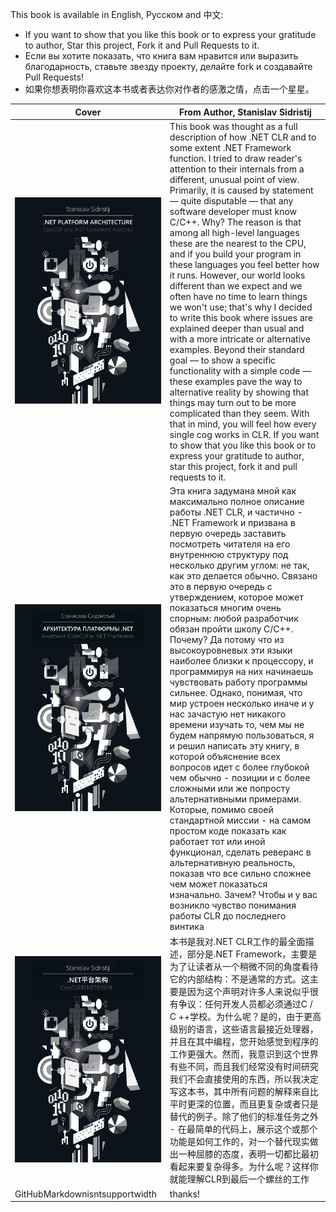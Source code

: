 This book is available in English, Русском and 中文:

  - If you want to show that you like this book or to express your gratitude to author, Star this project, Fork it and Pull Requests to it.
  - Если вы хотите показать, что книга вам нравится или выразить благодарность, ставьте звезду проекту, делайте fork и создавайте Pull Requests!
  - 如果你想表明你喜欢这本书或者表达你对作者的感激之情，点击一个星星。

Cover | From Author, Stanislav Sidristij
-------|-----
[![CLR Book](./bin/BookCover.png)](./en/readme.md) | This book was thought as a full description of how .NET CLR and to some extent .NET Framework function. I tried to draw reader's attention to their internals from a different, unusual point of view. Primarily, it is caused by statement — quite disputable — that any software developer  must know C/C++. Why? The reason is that among all high-level languages these are the nearest to the CPU, and if you build your program in these languages you feel better how it runs. However, our world looks different than we expect and we often have no time to learn things we won't use; that's why I decided to write this book where issues are explained deeper than usual and with a more intricate or alternative examples. Beyond their standard goal — to show a specific functionality with a simple code — these examples pave the way to alternative reality by showing that things may turn out to be more complicated than they seem. With that in mind, you will feel how every single cog works in CLR. If you want to show that you like this book or to express your gratitude to author, star this project, fork it and pull requests to it.
[![CLR Book](./bin/BookCover-ru.png)](./ru/readme.md) | Эта книга задумана мной как максимально полное описание работы .NET CLR, и частично - .NET Framework и призвана в первую очередь заставить посмотреть читателя на его внутреннюю структуру под несколько другим углом: не так, как это делается обычно. Связано это в первую очередь с утверждением, которое может показаться многим очень спорным: любой разработчик обязан пройти школу C/C++. Почему? Да потому что из высокоуровневых эти языки наиболее близки к процессору, и программируя на них начинаешь чувствовать работу программы сильнее. Однако, понимая, что мир устроен несколько иначе и у нас зачастую нет никакого времени изучать то, чем мы не будем напрямую пользоваться, я и решил написать эту книгу, в которой объяснение всех вопросов идет с более глубокой чем обычно - позиции и с более сложными или же попросту альтернативными примерами. Которые, помимо своей стандартной миссии - на самом простом коде показать как работает тот или иной функционал, сделать реверанс в альтернативную реальность, показав что все сильно сложнее чем может показаться изначально. Зачем? Чтобы и у вас возникло чувство понимания работы CLR до последнего винтика
[![CLR Book](./bin/BookCover-ch.png)](./ch/readme.md) | 本书是我对.NET CLR工作的最全面描述，部分是.NET Framework，主要是为了让读者从一个稍微不同的角度看待它的内部结构：不是通常的方式。这主要是因为这个声明对许多人来说似乎很有争议：任何开发人员都必须通过C / C ++学校。为什么呢？是的，由于更高级别的语言，这些语言最接近处理器，并且在其中编程，您开始感觉到程序的工作更强大。然而，我意识到这个世界有些不同，而且我们经常没有时间研究我们不会直接使用的东西，所以我决定写这本书，其中所有问题的解释来自比平时更深的位置，而且更复杂或者只是替代的例子。除了他们的标准任务之外 - 在最简单的代码上，展示这个或那个功能是如何工作的，对一个替代现实做出一种屈膝的态度，表明一切都比最初看起来要复杂得多。为什么呢？这样你就能理解CLR到最后一个螺丝的工作
GitHubMarkdownisntsupportwidth|thanks!